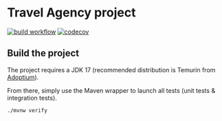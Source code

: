 # Travel Agency project

[![build workflow](https://github.com/Mouhammadine/travel_agency/actions/workflows/build.yml/badge.svg)](https://github.com/Mouhammadine/travel_agency/actions)
[![codecov](https://codecov.io/gh/Mouhammadine/travel_agency/branch/main/graph/badge.svg)](https://codecov.io/gh/Mouhammadine/travel_agency)

## Build the project

The project requires a JDK 17 (recommended distribution is Temurin from [Adoptium](https://adoptium.net/)).

From there, simply use the Maven wrapper to launch all tests (unit tests & integration tests).

`./mvnw verify`
